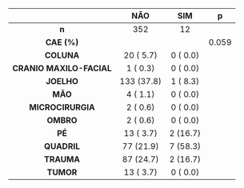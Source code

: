 

|           &nbsp;           |    NÃO     |   SIM    |   p   |
|:--------------------------:|:----------:|:--------:|:-----:|
|           **n**            |    352     |    12    |       |
|        **CAE (%)**         |            |          | 0.059 |
|         **COLUNA**         | 20 ( 5.7)  | 0 ( 0.0) |       |
|  **CRANIO MAXILO-FACIAL**  |  1 ( 0.3)  | 0 ( 0.0) |       |
|         **JOELHO**         | 133 (37.8) | 1 ( 8.3) |       |
|          **MÃO**           |  4 ( 1.1)  | 0 ( 0.0) |       |
|     **MICROCIRURGIA**      |  2 ( 0.6)  | 0 ( 0.0) |       |
|         **OMBRO**          |  2 ( 0.6)  | 0 ( 0.0) |       |
|           **PÉ**           | 13 ( 3.7)  | 2 (16.7) |       |
|        **QUADRIL**         | 77 (21.9)  | 7 (58.3) |       |
|         **TRAUMA**         | 87 (24.7)  | 2 (16.7) |       |
|         **TUMOR**          | 13 ( 3.7)  | 0 ( 0.0) |       |

